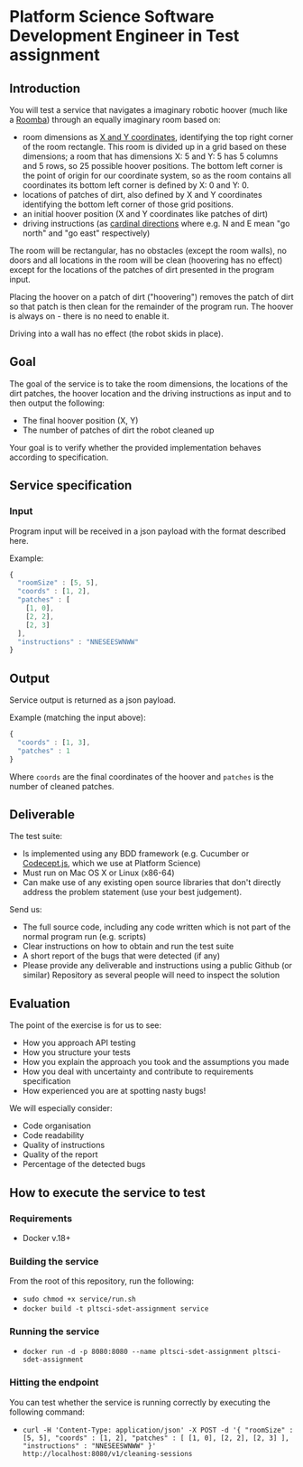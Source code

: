 Platform Science Software Development Engineer in Test assignment
==========================================

## Introduction

You will test a service that navigates a imaginary robotic hoover (much like a [Roomba](https://en.wikipedia.org/wiki/Roomba)) 
through an equally imaginary room based on:

* room dimensions as [X and Y coordinates](https://en.wikipedia.org/wiki/Cartesian_coordinate_system), identifying the top right corner of the room rectangle. This room is divided up in a grid based on these dimensions; a room that has dimensions X: 5 and Y: 5 has 5 columns and 5 rows, so 25 possible hoover positions. The bottom left corner is the point of origin for our coordinate system, so as the room contains all coordinates its bottom left corner is defined by X: 0 and Y: 0.
* locations of patches of dirt, also defined by X and Y coordinates identifying the bottom left corner of those grid positions.
* an initial hoover position (X and Y coordinates like patches of dirt)
* driving instructions (as [cardinal directions](https://en.wikipedia.org/wiki/Cardinal_direction) where e.g. N and E mean "go north" and "go east" respectively) 

The room will be rectangular, has no obstacles (except the room walls), no doors and all locations in the room will be clean (hoovering has no effect) except for the locations of the patches of dirt presented in the program input.

Placing the hoover on a patch of dirt ("hoovering") removes the patch of dirt so that patch is then clean for the remainder of the program run. The hoover is always on - there is no need to enable it.

Driving into a wall has no effect (the robot skids in place).

## Goal

The goal of the service is to take the room dimensions, the locations of the dirt patches, the hoover location and the driving instructions as input and to then output the following:

* The final hoover position (X, Y)
* The number of patches of dirt the robot cleaned up

Your goal is to verify whether the provided implementation behaves according to specification.

## Service specification

### Input

Program input will be received in a json payload with the format described here.

Example:

```javascript
{
  "roomSize" : [5, 5],
  "coords" : [1, 2],
  "patches" : [
    [1, 0],
    [2, 2],
    [2, 3]
  ],
  "instructions" : "NNESEESWNWW"
}
```

## Output

Service output is returned as a json payload.

Example (matching the input above):

```javascript
{
  "coords" : [1, 3],
  "patches" : 1
}
```
Where `coords` are the final coordinates of the hoover and `patches` is the number of cleaned patches.

## Deliverable

The test suite:

* Is implemented using any BDD framework (e.g. Cucumber or [Codecept.js](https://codecept.io/bdd/#gherkin), which we use at Platform Science)
* Must run on Mac OS X or Linux (x86-64) 
* Can make use of any existing open source libraries that don't directly address the problem statement (use your best judgement).

Send us:

* The full source code, including any code written which is not part of the normal program run (e.g. scripts)
* Clear instructions on how to obtain and run the test suite
* A short report of the bugs that were detected (if any)
* Please provide any deliverable and instructions using a public Github (or similar) Repository as several people will need to inspect the solution

## Evaluation

The point of the exercise is for us to see: 

- How you approach API testing
- How you structure your tests
- How you explain the approach you took and the assumptions you made
- How you deal with uncertainty and contribute to requirements specification 
- How experienced you are at spotting nasty bugs!  

We will especially consider:

* Code organisation
* Code readability 
* Quality of instructions
* Quality of the report
* Percentage of the detected bugs

## How to execute the service to test
### Requirements
- Docker v.18+

### Building the service
From the root of this repository, run the following:

- `sudo chmod +x service/run.sh`
- `docker build -t pltsci-sdet-assignment service`

### Running the service
- `docker run -d -p 8080:8080 --name pltsci-sdet-assignment pltsci-sdet-assignment`

### Hitting the endpoint
You can test whether the service is running correctly by executing the following command:
- `curl -H 'Content-Type: application/json' -X POST -d '{ "roomSize" : [5, 5], "coords" : [1, 2], "patches" : [ [1, 0], [2, 2], [2, 3] ], "instructions" : "NNESEESWNWW" }' http://localhost:8080/v1/cleaning-sessions`


